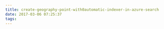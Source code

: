```yaml
---
title: create-geography-point-with0automatic-indexer-in-azure-search
date: 2017-03-06 07:25:37
tags:
---
```

